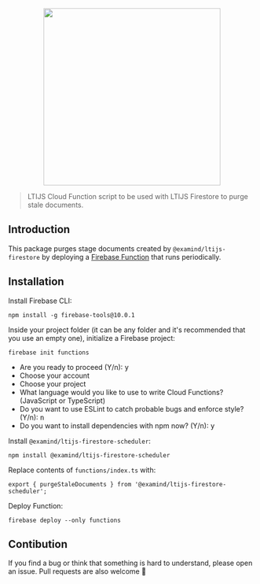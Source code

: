 <div align="center">
	<br>
	<br>
	<a href="https://cvmcosta.github.io/ltijs"><img width="360" src="https://raw.githubusercontent.com/Cvmcosta/ltijs/master/docs/logo-300.svg"></img></a>
</div>

> LTIJS Cloud Function script to be used with LTIJS Firestore to purge stale documents.

## Introduction

This package purges stage documents created by `@examind/ltijs-firestore` by deploying a [Firebase Function](https://firebase.google.com/docs/functions/schedule-functions) that runs periodically.

## Installation

Install Firebase CLI:

```
npm install -g firebase-tools@10.0.1
```

Inside your project folder (it can be any folder and it's recommended that you use an empty one), initialize a Firebase project:

```
firebase init functions
```

- Are you ready to proceed (Y/n): <kbd>y</kbd>
- Choose your account
- Choose your project
- What language would you like to use to write Cloud Functions? (JavaScript or TypeScript)
- Do you want to use ESLint to catch probable bugs and enforce style? (Y/n): <kbd>n</kbd>
- Do you want to install dependencies with npm now? (Y/n): <kbd>y</kbd>

Install `@examind/ltijs-firestore-scheduler`:

```
npm install @examind/ltijs-firestore-scheduler
```

Replace contents of `functions/index.ts` with:

```
export { purgeStaleDocuments } from '@examind/ltijs-firestore-scheduler';
```

Deploy Function:

```
firebase deploy --only functions
```

## Contibution

If you find a bug or think that something is hard to understand, please open an issue. Pull requests are also welcome 🙂
